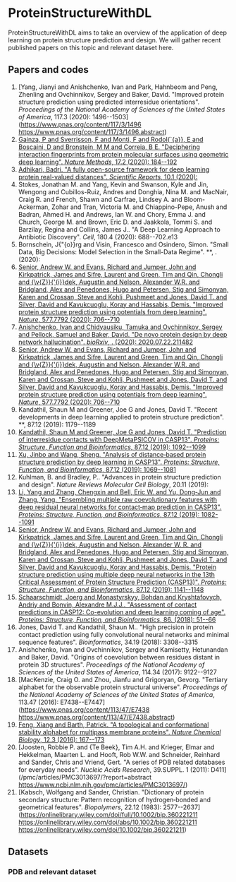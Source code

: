 # ProteinStructureWithDL
ProteinStructureWithDL aims to take an overview of the application of deep learning on protein structure prediction and design. We will gather recent published papers on this topic and relevant dataset here.

## Papers and codes

1. [Yang, Jianyi and Anishchenko, Ivan and Park, Hahnbeom and Peng, Zhenling and Ovchinnikov, Sergey and Baker, David. "Improved protein structure prediction using predicted interresidue orientations". *Proceedings of the National Academy of Sciences of the United States of America*, 117.3 (2020): 1496--1503](https://www.pnas.org/content/117/3/1496 https://www.pnas.org/content/117/3/1496.abstract)
2. [Gainza, P and Sverrisson, F and Monti, F and Rodol{\`{a}}, E and Boscaini, D and Bronstein, M M and Correia, B E. "Deciphering interaction fingerprints from protein molecular surfaces using geometric deep learning". *Nature Methods*, 17.2 (2020): 184--192](https://doi.org/10.1038/s41592-019-0666-6)
3. [Adhikari, Badri. "A fully open-source framework for deep learning protein real-valued distances". *Scientific Reports*, 10.1 (2020): ](https://doi.org/10.1038/s41598-020-70181-0)
4. Stokes, Jonathan M. and Yang, Kevin and Swanson, Kyle and Jin, Wengong and Cubillos-Ruiz, Andres and Donghia, Nina M. and MacNair, Craig R. and French, Shawn and Carfrae, Lindsey A. and Bloom-Ackerman, Zohar and Tran, Victoria M. and Chiappino-Pepe, Anush and Badran, Ahmed H. and Andrews, Ian W. and Chory, Emma J. and Church, George M. and Brown, Eric D. and Jaakkola, Tommi S. and Barzilay, Regina and Collins, James J.. "A Deep Learning Approach to Antibiotic Discovery". *Cell*, 180.4 (2020): 688--702.e13
5. Bornschein, J{\"{o}}rg and Visin, Francesco and Osindero, Simon. "Small Data, Big Decisions: Model Selection in the Small-Data Regime". **, . (2020): 
6. [Senior, Andrew W. and Evans, Richard and Jumper, John and Kirkpatrick, James and Sifre, Laurent and Green, Tim and Qin, Chongli and {\v{Z}}{\'{i}}dek, Augustin and Nelson, Alexander W.R. and Bridgland, Alex and Penedones, Hugo and Petersen, Stig and Simonyan, Karen and Crossan, Steve and Kohli, Pushmeet and Jones, David T. and Silver, David and Kavukcuoglu, Koray and Hassabis, Demis. "Improved protein structure prediction using potentials from deep learning". *Nature*, 577.7792 (2020): 706--710](https://doi.org/10.1038/s41586-019-1923-7)
7. [Anishchenko, Ivan and Chidyausiku, Tamuka and Ovchinnikov, Sergey and Pellock, Samuel and Baker, David. "De novo protein design by deep network hallucination". *bioRxiv*, . (2020): 2020.07.22.211482](https://doi.org/10.1101/2020.07.22.211482)
8. [Senior, Andrew W. and Evans, Richard and Jumper, John and Kirkpatrick, James and Sifre, Laurent and Green, Tim and Qin, Chongli and {\v{Z}}{\'{i}}dek, Augustin and Nelson, Alexander W.R. and Bridgland, Alex and Penedones, Hugo and Petersen, Stig and Simonyan, Karen and Crossan, Steve and Kohli, Pushmeet and Jones, David T. and Silver, David and Kavukcuoglu, Koray and Hassabis, Demis. "Improved protein structure prediction using potentials from deep learning". *Nature*, 577.7792 (2020): 706--710](https://doi.org/10.1038/s41586-019-1923-7)
9. Kandathil, Shaun M and Greener, Joe G and Jones, David T. "Recent developments in deep learning applied to protein structure prediction". **, 87.12 (2019): 1179--1189
10. [Kandathil, Shaun M and Greener, Joe G and Jones, David T. "Prediction of interresidue contacts with DeepMetaPSICOV in CASP13". *Proteins: Structure, Function and Bioinformatics*, 87.12 (2019): 1092--1099](https://github.com/)
11. [Xu, Jinbo and Wang, Sheng. "Analysis of distance‐based protein structure prediction by deep learning in CASP13". *Proteins: Structure, Function, and Bioinformatics*, 87.12 (2019): 1069--1081](https://onlinelibrary.wiley.com/doi/abs/10.1002/prot.25810)
12. Kuhlman, B. and Bradley, P.. "Advances in protein structure prediction and design". *Nature Reviews Molecular Cell Biology*, 20.11 (2019): 
13. [Li, Yang and Zhang, Chengxin and Bell, Eric W. and Yu, Dong‐Jun and Zhang, Yang. "Ensembling multiple raw coevolutionary features with deep residual neural networks for contact‐map prediction in CASP13". *Proteins: Structure, Function, and Bioinformatics*, 87.12 (2019): 1082--1091](https://onlinelibrary.wiley.com/doi/abs/10.1002/prot.25798)
14. [Senior, Andrew W. and Evans, Richard and Jumper, John and Kirkpatrick, James and Sifre, Laurent and Green, Tim and Qin, Chongli and {\v{Z}}{\'{i}}dek, Augustin and Nelson, Alexander W. R. and Bridgland, Alex and Penedones, Hugo and Petersen, Stig and Simonyan, Karen and Crossan, Steve and Kohli, Pushmeet and Jones, David T. and Silver, David and Kavukcuoglu, Koray and Hassabis, Demis. "Protein structure prediction using multiple deep neural networks in the 13th Critical Assessment of Protein Structure Prediction (CASP13)". *Proteins: Structure, Function, and Bioinformatics*, 87.12 (2019): 1141--1148](https://onlinelibrary.wiley.com/doi/abs/10.1002/prot.25834)
15. [Schaarschmidt, Joerg and Monastyrskyy, Bohdan and Kryshtafovych, Andriy and Bonvin, Alexandre M.J.J.. "Assessment of contact predictions in CASP12: Co-evolution and deep learning coming of age". *Proteins: Structure, Function, and Bioinformatics*, 86. (2018): 51--66](http://doi.wiley.com/10.1002/prot.25407)
16. Jones, David T. and Kandathil, Shaun M.. "High precision in protein contact prediction using fully convolutional neural networks and minimal sequence features". *Bioinformatics*, 34.19 (2018): 3308--3315
17. Anishchenko, Ivan and Ovchinnikov, Sergey and Kamisetty, Hetunandan and Baker, David. "Origins of coevolution between residues distant in protein 3D structures". *Proceedings of the National Academy of Sciences of the United States of America*, 114.34 (2017): 9122--9127
18. [MacKenzie, Craig O. and Zhou, Jianfu and Grigoryan, Gevorg. "Tertiary alphabet for the observable protein structural universe". *Proceedings of the National Academy of Sciences of the United States of America*, 113.47 (2016): E7438--E7447](https://www.pnas.org/content/113/47/E7438 https://www.pnas.org/content/113/47/E7438.abstract)
19. [Feng, Xiang and Barth, Patrick. "A topological and conformational stability alphabet for multipass membrane proteins". *Nature Chemical Biology*, 12.3 (2016): 167--173](www.nature.com/naturechemicalbiology)
20. [Joosten, Robbie P. and {Te Beek}, Tim A.H. and Krieger, Elmar and Hekkelman, Maarten L. and Hooft, Rob W.W. and Schneider, Reinhard and Sander, Chris and Vriend, Gert. "A series of PDB related databases for everyday needs". *Nucleic Acids Research*, 39.SUPPL. 1 (2011): D411](/pmc/articles/PMC3013697/?report=abstract https://www.ncbi.nlm.nih.gov/pmc/articles/PMC3013697/)
21. [Kabsch, Wolfgang and Sander, Christian. "Dictionary of protein secondary structure: Pattern recognition of hydrogen‐bonded and geometrical features". *Biopolymers*, 22.12 (1983): 2577--2637](https://onlinelibrary.wiley.com/doi/full/10.1002/bip.360221211 https://onlinelibrary.wiley.com/doi/abs/10.1002/bip.360221211 https://onlinelibrary.wiley.com/doi/10.1002/bip.360221211)


## Datasets

### PDB and relevant dataset

